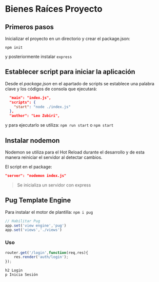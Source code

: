 # Bienes Raíces Proyecto

## Primeros pasos

Inicializar el proyecto en un directorio y crear el package.json:

```npm init```

y posteriormente instalar `express`

## Establecer script para iniciar la aplicación

Desde el *package.json* en el apartado de scripts se establece una palabra clave y los códigos de consola que ejecutará:

```json title="package.json"
  "main": "index.js",
  "scripts": {
    "start": "node ./index.js"
  },
  "author": "Leo Zubiri",
```

y para ejecutarlo se utiliza: `npm run start` o `npm start`

## Instalar nodemon

Nodemon se utiliza para el Hot Reload durante el desarrollo y de esta manera reiniciar el servidor al detectar cambios.

El script en el package:

```json
"server": "nodemon index.js"
```

> Se inicializa un servidor con express

## Pug Template Engine

Para instalar el motor de plantilla: ```npm i pug```

```js app="index.js con servidor express"
// Habilitar Pug
app.set('view engine','pug')
app.set('views','./views')
```

### Uso

```js
router.get('/login',function(req,res){
    res.render('auth/login');
});
```

```pug title="./views/auth/login.pug"
h2 Login 
p Inicia Sesión 
```